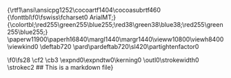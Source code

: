 {\rtf1\ansi\ansicpg1252\cocoartf1404\cocoasubrtf460
{\fonttbl\f0\fswiss\fcharset0 ArialMT;}
{\colortbl;\red255\green255\blue255;\red38\green38\blue38;\red255\green255\blue255;}
\paperw11900\paperh16840\margl1440\margr1440\vieww10800\viewh8400\viewkind0
\deftab720
\pard\pardeftab720\sl420\partightenfactor0

\f0\fs28 \cf2 \cb3 \expnd0\expndtw0\kerning0
\outl0\strokewidth0 \strokec2 ## This is a markdown file}